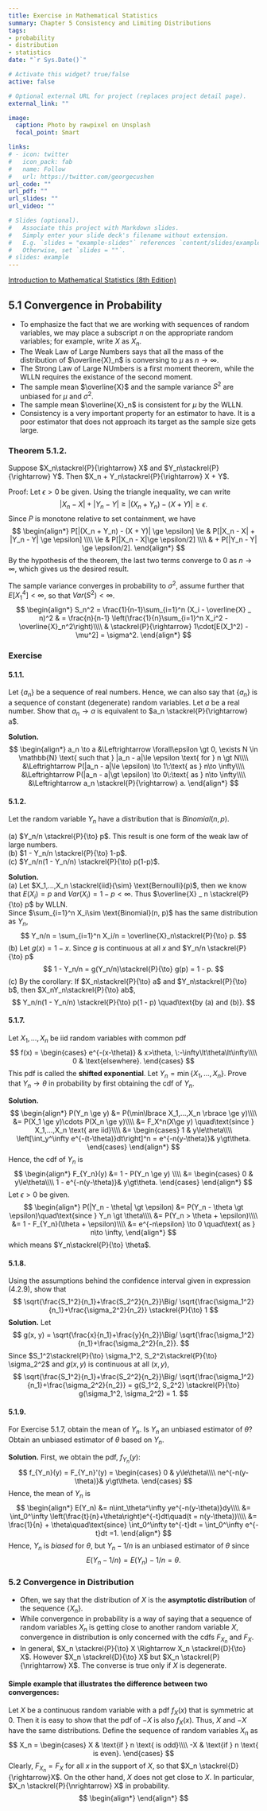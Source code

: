 ```yaml
---
title: Exercise in Mathematical Statistics
summary: Chapter 5 Consistency and Limiting Distributions
tags:
- probability
- distribution
- statistics
date: "`r Sys.Date()`"

# Activate this widget? true/false
active: false

# Optional external URL for project (replaces project detail page).
external_link: ""

image:
  caption: Photo by rawpixel on Unsplash
  focal_point: Smart

links:
# - icon: twitter
#   icon_pack: fab
#   name: Follow
#   url: https://twitter.com/georgecushen
url_code: ""
url_pdf: ""
url_slides: ""
url_video: ""

# Slides (optional).
#   Associate this project with Markdown slides.
#   Simply enter your slide deck's filename without extension.
#   E.g. `slides = "example-slides"` references `content/slides/example-slides.md`.
#   Otherwise, set `slides = ""`.
# slides: example
---
```

<script type="text/javascript" async src="https://cdnjs.cloudflare.com/ajax/libs/mathjax/2.7.7/MathJax.js?config=TeX-MML-AM_CHTML">
</script>
<script type="text/x-mathjax-config">
 MathJax.Hub.Config({
 tex2jax: {
 inlineMath: [['$', '$'] ],
 displayMath: [ ['$$','$$'], ["\\[","\\]"] ]
 }
 });
</script>

[Introduction to Mathematical Statistics (8th Edition)](https://minerva.it.manchester.ac.uk/~saralees/statbook2.pdf)

## 5.1 Convergence in Probability
- To emphasize the fact that we are working with sequences of random variables, we may place a subscript $n$ on the appropriate random variables; for example, write $X$ as $X_n$.
- The Weak Law of Large Numbers says that all the mass of the distribution of $\overline{X}_n$ is conversing to $\mu$ as $n\rightarrow\infty$.
- The Strong Law of Large NUmbers is a first moment theorem, while the WLLN requires the existance of the second moment.
- The sample mean $\overline{X}$ and the sample variance $S^2$ are unbiased for $\mu$ and $\sigma^2$.
- The sample mean $\overline{X}_n$ is consistent for $\mu$ by the WLLN.
- Consistency is a very important property for an estimator to have. It is a poor estimator that does not approach its target as the sample size gets large.

### Theorem 5.1.2.
Suppose $X_n\stackrel{P}{\rightarrow} X$ and $Y_n\stackrel{P}{\rightarrow} Y$. 
Then $X_n + Y_n\stackrel{P}{\rightarrow} X + Y$.

Proof: Let $\epsilon \gt 0$ be given. Using the triangle inequality, we can write
$$
|X_n - X| + |Y_n - Y| \ge |(X_n + Y_n) - (X + Y)| \ge \epsilon. 
$$
Since $P$ is monotone relative to set containment, we have
$$
\begin{align*}
P[|(X_n + Y_n) - (X + Y)| \ge \epsilon]
\le & P[|X_n - X| + |Y_n - Y| \ge \epsilon] \\\\
\le & P[|X_n - X|\ge \epsilon/2] \\\\ 
& + P[|Y_n - Y| \ge \epsilon/2].
\end{align*}
$$
By the hypothesis of the theorem, the last two terms converge to $0$ as $n\rightarrow\infty$, which gives us the desired result.

The sample variance converges in probability to $\sigma^2$, assume further that $E[X_1^4]\lt\infty$, so that $Var(S^2)\lt\infty$.
$$
\begin{align*}
S_n^2 = \frac{1}{n-1}\sum_{i=1}^n (X_i - \overline{X} _ n)^2
& = \frac{n}{n-1} \left(\frac{1}{n}\sum_{i=1}^n X_i^2 - \overline{X}_n^2\right)\\\\
& \stackrel{P}{\rightarrow} 1\cdot[E(X_1^2) - \mu^2] = \sigma^2.
\end{align*}
$$

### Exercise
#### 5.1.1.
Let {$a_n$} be a sequence of real numbers. Hence, we can also say that {$a_n$} is a sequence of constant (degenerate) random variables. Let $a$ be a real number. Show that $a_n \to a$ is equivalent to $a_n \stackrel{P}{\rightarrow} a$.

**Solution.**
$$
\begin{align*}
a_n \to a 
&\Leftrightarrow \forall\epsilon \gt 0, \exists N \in \mathbb{N} \text{ such that }
|a_n - a|\le \epsilon \text{ for } n \gt N\\\\
&\Leftrightarrow P(|a_n - a|\le \epsilon) \to 1\:\text{ as } n\to \infty\\\\
&\Leftrightarrow P(|a_n - a|\gt \epsilon) \to 0\:\text{ as } n\to \infty\\\\
&\Leftrightarrow a_n \stackrel{P}{\rightarrow} a.
\end{align*}
$$
#### 5.1.2.
Let the random variable $Y_n$ have a distribution that is $Binomial(n, p)$.

(a) $Y_n/n \stackrel{P}{\to} p$. This result is one form of the weak law of large numbers.  
(b) $1 - Y_n/n \stackrel{P}{\to} 1-p$.  
(c) $Y_n/n(1 - Y_n/n) \stackrel{P}{\to} p(1-p)$.

**Solution.**  
(a) Let $X_1,...,X_n \stackrel{iid}{\sim} \text{Bernoulli}(p)$, then we know that $E(X_i)=p$ and $Var(X_i) = 1 - p \lt \infty$. Thus $\overline{X} _ n \stackrel{P}{\to} p$ by WLLN.  
Since $\sum_{i=1}^n X_i\sim \text{Binomial}(n, p)$ has the same distribution as $Y_n$,
$$
Y_n/n = \sum_{i=1}^n X_i/n = \overline{X}_n\stackrel{P}{\to} p.
$$
(b) Let $g(x) = 1-x$. Since $g$ is continuous at all $x$ and $Y_n/n \stackrel{P}{\to} p$
$$
1 - Y_n/n = g(Y_n/n)\stackrel{P}{\to} g(p) = 1 - p.
$$
(c) By the corollary: If $X_n\stackrel{P}{\to} a$ and $Y_n\stackrel{P}{\to} b$, then
$X_nY_n\stackrel{P}{\to} ab$,
$$
Y_n/n(1 - Y_n/n) \stackrel{P}{\to} p(1 - p) \quad\text{by (a) and (b)}.
$$

#### 5.1.7.
Let $X_1,...,X_n$ be iid random variables with common pdf
$$
f(x) = \begin{cases}
e^{-(x-\theta)} & x>\theta, \:-\infty\lt\theta\lt\infty\\\\
0 & \text{elsewhere}.
\end{cases}
$$
This pdf is called the **shifted exponential**. Let $Y_n = \min\lbrace X_1,...,X_n \rbrace$.
Prove that $Y_n  \to \theta$ in probability by first obtaining the cdf of $Y_n$.

**Solution.** 
$$
\begin{align*}
P(Y_n \ge y) &= P(\min\lbrace X_1,...,X_n \rbrace \ge y)\\\\
&= P(X_1 \ge y)\cdots P(X_n \ge y)\\\\
&= F_X^n(X\ge y) \quad\text{since } X_1,...,X_n \text{ are iid}\\\\
&= \begin{cases}
1 & y\le\theta\\\\
\left[\int_y^\infty e^{-(t-\theta)}dt\right]^n = e^{-n(y-\theta)}& y\gt\theta.
\end{cases}
\end{align*}
$$
Hence, the cdf of $Y_n$ is
$$
\begin{align*}
F_{Y_n}(y) &= 1 - P(Y_n \ge y) \\\\
&= \begin{cases}
0 & y\le\theta\\\\
1 - e^{-n(y-\theta)}& y\gt\theta.
\end{cases}
\end{align*}
$$
Let $\epsilon \gt 0$ be given. 
$$
\begin{align*}
P(|Y_n - \theta| \gt \epsilon) &= P(Y_n - \theta \gt \epsilon)\quad\text{since } Y_n \gt \theta\\\\
&= P(Y_n > \theta + \epsilon)\\\\
&= 1 - F_{Y_n}(\theta + \epsilon)\\\\
&= e^{-n\epsilon} \to 0 \quad\text{ as } n\to \infty,
\end{align*}
$$
which means $Y_n\stackrel{P}{\to} \theta$.

#### 5.1.8.
Using the assumptions behind the confidence interval given in expression (4.2.9), show that
$$
\sqrt{\frac{S_1^2}{n_1}+\frac{S_2^2}{n_2}}\Big/
\sqrt{\frac{\sigma_1^2}{n_1}+\frac{\sigma_2^2}{n_2}}
\stackrel{P}{\to} 1
$$
**Solution.** Let
$$
g(x, y) = \sqrt{\frac{x}{n_1}+\frac{y}{n_2}}\Big/
\sqrt{\frac{\sigma_1^2}{n_1}+\frac{\sigma_2^2}{n_2}}.
$$
Since $S_1^2\stackrel{P}{\to} \sigma_1^2, S_2^2\stackrel{P}{\to} \sigma_2^2$ and $g(x, y)$ is continuous at all $(x, y)$,
$$
\sqrt{\frac{S_1^2}{n_1}+\frac{S_2^2}{n_2}}\Big/
\sqrt{\frac{\sigma_1^2}{n_1}+\frac{\sigma_2^2}{n_2}}
= g(S_1^2, S_2^2) \stackrel{P}{\to} g(\sigma_1^2, \sigma_2^2) = 1.
$$

#### 5.1.9.
For Exercise 5.1.7, obtain the mean of $Y_n$. Is $Y_n$ an unbiased estimator of $\theta$? Obtain an unbiased estimator of $\theta$ based on $Y_n$.

**Solution.** First, we obtain the pdf, $f_{Y_n}(y)$:
$$
f_{Y_n}(y) = F_{Y_n}'(y) = \begin{cases}
0 & y\le\theta\\\\
ne^{-n(y-\theta)}& y\gt\theta.
\end{cases}
$$
Hence, the mean of $Y_n$ is
$$
\begin{align*}
E(Y_n) &= n\int_\theta^\infty ye^{-n(y-\theta)}dy\\\\
&= \int_0^\infty \left(\frac{t}{n}+\theta\right)e^{-t}dt\quad(t = n(y-\theta))\\\\
&= \frac{1}{n} + \theta\quad\text{since} \int_0^\infty te^{-t}dt = \int_0^\infty e^{-t}dt =1.
\end{align*}
$$
Hence, $Y_n$ is *biased* for $\theta$, but $Y_n - 1/n$ is an unbiased estimator of $\theta$ since
$$
E(Y_n - 1/n) = E(Y_n) - 1/n = \theta.
$$

### 5.2 Convergence in Distribution
- Often, we say that the distribution of $X$ is the **asymptotic distribution** of the sequence {$X_n$}.
- While convergence in probability is a way of saying that a sequence of random variables $X_n$ is getting close to another random variable $X$, convergence in distribution is only concerned with the cdfs $F_{X_n}$ and $F_X$.
- In general, $X_n \stackrel{P}{\to} X \Rightarrow X_n \stackrel{D}{\to} X$. However
$X_n \stackrel{D}{\to} X$ but $X_n \stackrel{P}{\nrightarrow} X$. The converse is true only if $X$ is degenerate.

#### Simple example that illustrates the difference between two convergences:
Let $X$ be a continuous random variable with a pdf $f_X(x)$ that is symmetric at 0. Then it is easy to show that the pdf of $-X$ is also $f_X(x)$. Thus, $X$ and $-X$ have the same distributions. Define the sequence of random variables $X_n$ as
$$
X_n = \begin{cases}
 X & \text{if } n \text{ is odd}\\\\
-X & \text{if } n \text{ is even}.
\end{cases}
$$
Clearly, $F_{X_n}=F_{X}$ for all $x$ in the support of $X$, so that $X_n \stackrel{D}{\rightarrow}X$. 
On the other hand, $X$ does not get close to $X$. In particular, $X_n \stackrel{P}{\nrightarrow} X$ in probability.
$$
\begin{align*}
\end{align*}
$$
